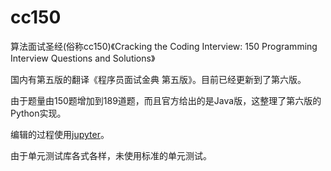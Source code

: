 # cc150

算法面试圣经(俗称cc150)《Cracking the Coding Interview: 150 Programming Interview Questions and Solutions》

国内有第五版的翻译《程序员面试金典 第五版》。目前已经更新到了第六版。

由于题量由150题增加到189道题，而且官方给出的是Java版，这整理了第六版的Python实现。

编辑的过程使用[jupyter](http://jupyter.org/)。

由于单元测试库各式各样，未使用标准的单元测试。

